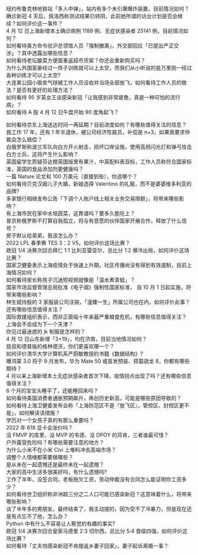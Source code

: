 纽约布鲁克林地铁站「多人中弹」，站内有多个未引爆爆炸装置，目前情况如何？  
确诊新冠 4 天后，佩洛西称测试结果已转阴，此前她所谓的访台计划是否会继续？如何评价这一事件？  
4 月 12 日上海新增本土确诊病例 1189 例、无症状感染者 25141 例，目前情况如何？  
如何看待美方命令驻沪总领馆人员「强制撤离」，外交部回应「已提出严正交涉」？其中透露出哪些信息？  
如何看待老坛酸菜方便面重返超市货架？你还会重新购买吗？  
为什么外国富豪经过一阵子训练就可以上太空，而我们从小听说的是万里挑一经过各种训练才可以上太空?  
大连某公园小贩卖气球被工作人员没收并当场全部放飞，如何看待工作人员的做法？是否有更好的处理方法？  
如何看待 95 岁英女王谈感染新冠「让我感到非常疲惫，真是一种可怕的流行病」？  
如何看待 A 股 4 月 12 日午盘开始 90 度角起飞？
  
如何看待京东上海送达时间一再延期？目前进度如何？有哪些值得关注的信息？  
我工作 17 年，还有 1 年半退休，被公司经济性裁员，补偿是 n+3，如果我要求仲裁会怎么赔偿？  
白俄罗斯称波兰军队向白方开火射击，损坏口岸设施，使用高频闪光灯和弹弓攻击白方士兵，这将产生什么影响？  
英国留学生质疑芬达橙英国版里有果汁，中英配料表双标，工作人员称符合国家标准，英国的食品添加剂更健康吗？  
一篇 Nature 论文和 100 万美元（直接到账），你选哪个？  
如何看待贝克汉姆儿子大婚，新娘选择 Valentino 的礼服，而不是婆婆维多利亚的品牌?  
多家银行相继发布公告「下调个人账户线上相关业务交易限额」，将带来哪些影响？  
有上海市民在家中水培蔬菜，这靠谱吗？要多久能吃上？  
普京称俄罗斯不打算自我孤立，将与有意愿的伙伴国家开展合作，释放了什么信号？  
房子默认给弟弟，我该怎么办？  
2022 LPL 春季赛 TES 3：2 V5，如何评价这场比赛？  
欧冠 1/4 决赛次回合拜仁 1:1 比利亚雷亚尔，总比分 1:2 爆冷出局，如何评价这场比赛？  
国家卫健委表示上海疫情处于快速上升期，社区传播尚没有得到有效遏制，目前上海情况如何？  
如何看待家长称孩子沉迷短视频就像是「温水煮青蛙」？  
国家市场监督管理总局批准《电子烟》强制性国家标准， 自 10 月 1 日起实施，将带来哪些影响？  
林生斌持股的 3 家服装公司注销，「潼臻一生」所属公司也在内，如何评价此事？还有哪些信息值得关注？  
国际救援组织表示，西非正面临十年来最严重粮食危机，有哪些信息值得关注？  
上海会不会成为下一个天津？  
你见过最迷惑的 jk 制服是怎样的？  
4 月 12 日山东新增「3+19」，均在济南，目前当地情况如何？  
拔叔和德普版的格林德沃，你们更喜欢哪一个？  
如何评价清华大学计算机系严蔚敏教授的书籍《数据结构》?  
曝鸿蒙 3.0 将于 9 月发布，华为 Mate 50 或首发预装、搭载骁龙 8，你都有哪些期待？  
4 月以来上海新增本土无症状感染者首次下降，疫情拐点出现了吗？还有哪些信息值得关注？  
6 个月的宝宝头睡平了，还能睡回来吗？  
如何看待美国消费者通胀预期飙升，再创历史新高，可能是哪些原因导致的？  
如何看待上海卫健委发布会称「上海防范区不是『放飞区』，管控区、封控区更不是」，如何解读该措施？  
学历对一个女孩子真的有那么重要吗？  
2022 年 618 显卡会涨价吗？  
没 FMVP 的库里、没 MVP 的韦德、没 DPOY 的邓肯，三者谁最可惜？  
户外露营危险吗？有哪些需要注意的地方？  
为什么小米不在小米 Civi 上堆料冲击高端市场？  
调整个人情绪都需要做哪些？  
是从未在一起遗憾还是最终未在一起遗憾？  
大家的高中生活多很美好吗，有什么遗憾吗?  
工作了半年，没签合同，老板拖欠工资，劳动仲裁没有合同怎么能证明你工资多少？  
如何看待世卫组织称非洲超三分之二人口可能已感染新冠？这意味着什么，将带来哪些影响？  
谈了半年多的男朋友，最终结束了，我主动提的，因为受不了冷暴力，但是现在还是有点忘不了他，怎么办？  
Python 中有什么不容易让人察觉的有趣的事实?  
欧冠 1/4 决赛次回合皇家马德里 2:3 切尔西，总比分 5:4 晋级四强，如何评价这场比赛？  
如何看待「丈夫怕感染新冠不肯接返乡妻子回家」，妻子起诉离婚一事？  
